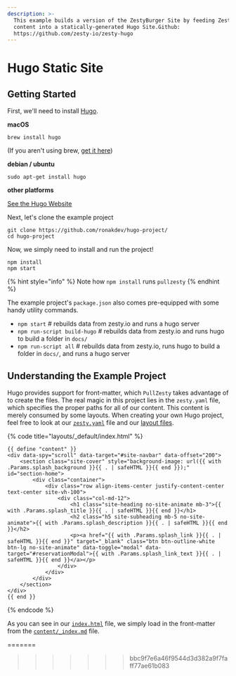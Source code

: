 ```yaml
---
description: >-
  This example builds a version of the ZestyBurger Site by feeding Zesty.io
  content into a statically-generated Hugo Site.Github:
  https://github.com/zesty-io/zesty-hugo
---
```


# Hugo Static Site

## Getting Started

First, we'll need to install [Hugo](https://gohugo.io).

**macOS**

```
brew install hugo
```

(If you aren't using brew, [get it here](https://brew.sh))

**debian / ubuntu**

```
sudo apt-get install hugo
```

**other platforms**

[See the Hugo Website](https://gohugo.io/getting-started/installing)

Next, let's clone the example project

```
git clone https://github.com/ronakdev/hugo-project/
cd hugo-project
```

Now, we simply need to install and run the project!

```
npm install
npm start
```

{% hint style="info" %}
Note how `npm install` runs `pullzesty`
{% endhint %}

The example project's `package.json` also comes pre-equipped with some handy utility commands.

* `npm start` # rebuilds data from zesty.io and runs a hugo server
* `npm run-script build-hugo` # rebuilds data from zesty.io and runs hugo to build a folder in `docs/`
* `npm run-script all` # rebuilds data from zesty.io, runs hugo to build a folder in `docs/`, and runs a hugo server

## Understanding the Example Project

Hugo provides support for front-matter, which `PullZesty` takes advantage of to create the files. The real magic in this project lies in the `zesty.yaml` file, which specifies the proper paths for all of our content. This content is merely consumed by some layouts. When creating your own Hugo project, feel free to look at our [`zesty.yaml`](https://github.com/zesty-io/hugo-project/blob/master/zesty.yaml) file and our [layout files](https://github.com/zesty-io/hugo-project/tree/master/layouts).

{% code title="layouts/_default/index.html" %}
```markup
{{ define "content" }}
<div data-spy="scroll" data-target="#site-navbar" data-offset="200">
    <section class="site-cover" style="background-image: url({{ with .Params.splash_background }}{{ . | safeHTML }}{{ end }});" id="section-home">
        <div class="container">
            <div class="row align-items-center justify-content-center text-center site-vh-100">
                <div class="col-md-12">
                    <h1 class="site-heading no-site-animate mb-3">{{ with .Params.splash_title }}{{ . | safeHTML }}{{ end }}</h1>
                    <h2 class="h5 site-subheading mb-5 no-site-animate">{{ with .Params.splash_description }}{{ . | safeHTML }}{{ end }}</h2>
                    <p><a href="{{ with .Params.splash_link }}{{ . | safeHTML }}{{ end }}" target="_blank" class="btn btn-outline-white btn-lg no-site-animate" data-toggle="modal" data-target="#reservationModal">{{ with .Params.splash_link_text }}{{ . | safeHTML }}{{ end }}</a></p>
                </div>
            </div>
        </div>
    </section>
</div>
{{ end }}
```
{% endcode %}

As you can see in our [`index.html`](https://github.com/zesty-io/hugo-project/blob/master/layouts/\_default/index.html) file, we simply load in the front-matter from the [`content/_index.md`](https://github.com/zesty-io/hugo-project/blob/master/content/\_index.md) file.

\=======

> > > > > > > bbc9f7e6a46f9544d3d382a9f7faff77ae61b083
